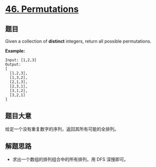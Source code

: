# [46. Permutations](https://leetcode-cn.com/problems/permutations/)

## 题目

Given a collection of **distinct** integers, return all possible permutations.

**Example:**

    Input: [1,2,3]
    Output:
    [
      [1,2,3],
      [1,3,2],
      [2,1,3],
      [2,3,1],
      [3,1,2],
      [3,2,1]
    ]

## 题目大意

给定一个没有重复数字的序列，返回其所有可能的全排列。

## 解题思路

- 求出一个数组的排列组合中的所有排列，用 DFS 深搜即可。
